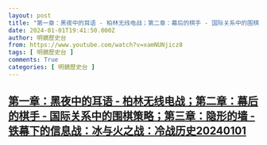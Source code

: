 ```yaml
---
layout: post
title: "第一章：黑夜中的耳语 - 柏林无线电战；第二章：幕后的棋手 - 国际关系中的围棋策略；第三章：隐形的墙 - 铁幕下的信息战：冰与火之战：冷战历史20240101"
date: 2024-01-01T19:41:50.000Z
author: 明鏡歷史台
from: https://www.youtube.com/watch?v=xamNUNjicz8
tags: [ 明鏡歷史台 ]
comments: True
categories: [ 明鏡歷史台 ]
---
```

<!--1704138110000-->
[第一章：黑夜中的耳语 - 柏林无线电战；第二章：幕后的棋手 - 国际关系中的围棋策略；第三章：隐形的墙 - 铁幕下的信息战：冰与火之战：冷战历史20240101](https://www.youtube.com/watch?v=xamNUNjicz8)
------

<div>

</div>
